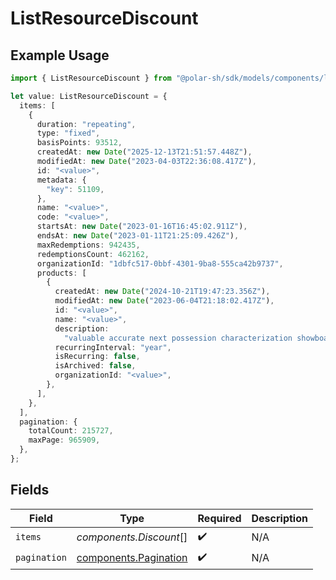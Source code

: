 # ListResourceDiscount

## Example Usage

```typescript
import { ListResourceDiscount } from "@polar-sh/sdk/models/components/listresourcediscount.js";

let value: ListResourceDiscount = {
  items: [
    {
      duration: "repeating",
      type: "fixed",
      basisPoints: 93512,
      createdAt: new Date("2025-12-13T21:51:57.448Z"),
      modifiedAt: new Date("2023-04-03T22:36:08.417Z"),
      id: "<value>",
      metadata: {
        "key": 51109,
      },
      name: "<value>",
      code: "<value>",
      startsAt: new Date("2023-01-16T16:45:02.911Z"),
      endsAt: new Date("2023-01-11T21:25:09.426Z"),
      maxRedemptions: 942435,
      redemptionsCount: 462162,
      organizationId: "1dbfc517-0bbf-4301-9ba8-555ca42b9737",
      products: [
        {
          createdAt: new Date("2024-10-21T19:47:23.356Z"),
          modifiedAt: new Date("2023-06-04T21:18:02.417Z"),
          id: "<value>",
          name: "<value>",
          description:
            "valuable accurate next possession characterization showboat",
          recurringInterval: "year",
          isRecurring: false,
          isArchived: false,
          organizationId: "<value>",
        },
      ],
    },
  ],
  pagination: {
    totalCount: 215727,
    maxPage: 965909,
  },
};
```

## Fields

| Field                                                          | Type                                                           | Required                                                       | Description                                                    |
| -------------------------------------------------------------- | -------------------------------------------------------------- | -------------------------------------------------------------- | -------------------------------------------------------------- |
| `items`                                                        | *components.Discount*[]                                        | :heavy_check_mark:                                             | N/A                                                            |
| `pagination`                                                   | [components.Pagination](../../models/components/pagination.md) | :heavy_check_mark:                                             | N/A                                                            |